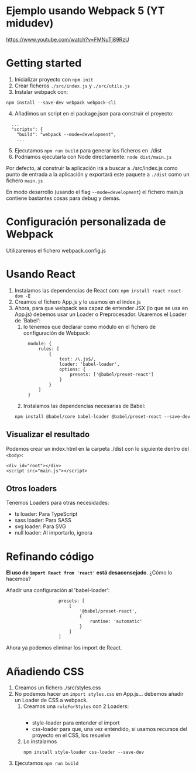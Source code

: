 # Ejemplo usando Webpack 5 (YT midudev)
https://www.youtube.com/watch?v=FMNuTj89RzU

# Getting started
1. Inicializar proyecto con `npm init`
2. Crear ficheros `./src/index.js` y `./src/utils.js`
3. Instalar webpack con:
```
npm install --save-dev webpack webpack-cli
```
4. Añadimos un script en el package.json para construir el proyecto:
```
  ...
  "scripts": {
    "build": "webpack --mode=development",
    ...
```
5. Ejecutamos `npm run build` para generar los ficheros en ./dist
6. Podríamos ejecutarla con Node directamente: `node dist/main.js`

Por defecto, al construir la aplicación irá a buscar a ./src/index.js como punto de entrada a la aplicación y exportará
este paquete a `./dist` como un fichero `main.js`

En modo desarrollo (usando el flag `--mode=development`) el fichero main.js contiene bastantes cosas para debug y demás.

# Configuración personalizada de Webpack

Utilizaremos el fichero webpack.config.js

# Usando React
1. Instalamos las dependencias de React con: `npm install react react-dom -E`
2. Creamos el fichero App.js y lo usamos en el index.js
3. Ahora, para que webpack sea capaz de entender JSX (lo que se usa en App.js) debemos usar un Loader o Preprocesador.
Usaremos el Loader de 'Babel':
   1. lo tenemos que declarar como módulo en el fichero de configuración de Webpack:
   ```
        module: {
            rules: [
                {
                    test: /\.js$/,
                    loader: 'babel-loader',
                    options: {
                        presets: ['@babel/preset-react']
                    }
                }
            ]
        }
   ```
   2. Instalamos las dependencias necesarias de Babel:
   ```
   npm install @babel/core babel-loader @babel/preset-react --save-dev
   ```
   
## Visualizar el resultado
Podemos crear un index.html en la carpeta ./dist con lo siguiente dentro del `<body>`:
```
<div id="root"></div>
<script src="main.js"></script>
```   

## Otros loaders
Tenemos Loaders para otras necesidades:
* ts loader: Para TypeScript
* sass loader: Para SASS
* svg loader: Para SVG
* null loader: Al importarlo, ignora


# Refinando código

**El uso de `import React from 'react'` está desaconsejado**. ¿Cómo lo hacemos?

Añadir una configuración al 'babel-loader':
```
                    presets: [
                        [
                            '@babel/preset-react',
                            {
                                runtime: 'automatic'
                            }
                        ]
                    ]
```

Ahora ya podemos eliminar los import de React.

# Añadiendo CSS

1. Creamos un fichero ./src/styles.css
2. No podemos hacer un `import styles.css` en App.js... debemos añadir un Loader de CSS a webpack.
   1. Creamos una `ruleForStyles` con 2 Loaders:
      ```
      ```
      * style-loader para entender el import
      * css-loader para que, una vez entendido, si usamos recursos del proyecto en el CSS, los resuelve
   2. Lo instalamos 
      ```
      npm install style-loader css-loader --save-dev
      ```
3. Ejecutamos `npm run build`